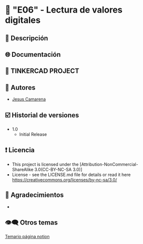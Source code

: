 # :closed_book: **"E06" - Lectura de valores digitales**

## :large_blue_diamond: Descripción


## :globe_with_meridians: Documentación

##	:notebook: TINKERCAD PROJECT

## :busts_in_silhouette: Autores
* [Jesus Camarena](https://www.notion.so/didyde/Profesor-universitario-Dise-ador-de-hardware-para-sistemas-embebidos-81703493db3c44c4a75b49b2d536ea19)

## :ballot_box_with_check: Historial de versiones
* 1.0
    * Initial Release

## :exclamation: Licencia
 * This project is licensed under the [Attribution-NonCommercial-ShareAlike 3.0(CC-BY-NC-SA 3.0)] 
 * License - see the LICENSE.md file for details or read it here https://creativecommons.org/licenses/by-nc-sa/3.0/

## :speech_balloon: Agradecimientos
-

## 👁️‍🗨️ Otros temas

[Temario página notion](https://didyde.notion.site/Programa-acad-mico-temario-y-clases-cb4c311c7e22482da48f0eeba4151561)

